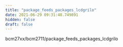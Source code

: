 ```yaml
---
title: "package_feeds_packages_lcdgrilo"
date: 2021-06-29 09:31:48.749891
hidden: false
draft: false
---
```


bcm27xx/bcm2711/package_feeds_packages_lcdgrilo

